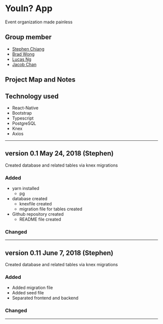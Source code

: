 # YouIn? App
Event organization made painless

## Group member

- [Stephen Chiang](https://github.com/skhchiang)
- [Brad Wong](https://github.com/)
- [Lucas Ng](https://github.com/LucasNG521)
- [Jacob Chan](https://github.com/CHA0173)


## Project Map and Notes



## Technology used

- React-Native 
- Bootstrap
- Typescript
- PostgreSQL
- Knex
- Axios

--- 

## version 0.1 May 24, 2018 (Stephen)

Created database and related tables via knex migrations 

### Added

- yarn installed
    - pg
- database created
    - knexfile created
    - migration file for tables created
- Github repository created
  - README file created

### Changed

---

## version 0.11 June 7, 2018 (Stephen)

Created database and related tables via knex migrations 

### Added

- Added migration file
- Added seed file
- Separated frontend and backend

### Changed

---
